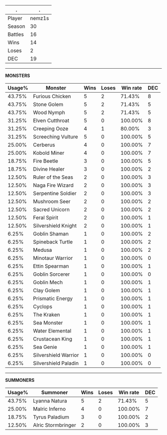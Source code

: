 .|.
|-|-
Player|nemz1s
Season|30
Battles|16
Wins|14
Loses|2
DEC|19

---
**MONSTERS**

Usage%|Monster|Wins|Loses|Win rate|DEC|
-|-|-|-|-|-|
43.75%|Furious Chicken|5|2|71.43%|8|
43.75%|Stone Golem|5|2|71.43%|5|
43.75%|Wood Nymph|5|2|71.43%|5|
31.25%|Elven Cutthroat|5|0|100.00%|8|
31.25%|Creeping Ooze|4|1|80.00%|3|
31.25%|Screeching Vulture|5|0|100.00%|5|
25.00%|Cerberus|4|0|100.00%|7|
25.00%|Kobold Miner|4|0|100.00%|7|
18.75%|Fire Beetle|3|0|100.00%|5|
18.75%|Divine Healer|3|0|100.00%|2|
12.50%|Ruler of the Seas|2|0|100.00%|3|
12.50%|Naga Fire Wizard|2|0|100.00%|3|
12.50%|Serpentine Soldier|2|0|100.00%|3|
12.50%|Mushroom Seer|2|0|100.00%|2|
12.50%|Sacred Unicorn|2|0|100.00%|2|
12.50%|Feral Spirit|2|0|100.00%|1|
12.50%|Silvershield Knight|2|0|100.00%|1|
6.25%|Goblin Shaman|1|0|100.00%|2|
6.25%|Spineback Turtle|1|0|100.00%|2|
6.25%|Medusa|1|0|100.00%|2|
6.25%|Minotaur Warrior|1|0|100.00%|0|
6.25%|Ettin Spearman|1|0|100.00%|1|
6.25%|Goblin Sorcerer|1|0|100.00%|0|
6.25%|Goblin Mech|1|0|100.00%|1|
6.25%|Clay Golem|1|0|100.00%|1|
6.25%|Prismatic Energy|1|0|100.00%|1|
6.25%|Cyclops|1|0|100.00%|1|
6.25%|The Kraken|1|0|100.00%|1|
6.25%|Sea Monster|1|0|100.00%|1|
6.25%|Water Elemental|1|0|100.00%|1|
6.25%|Crustacean King|1|0|100.00%|1|
6.25%|Sea Genie|1|0|100.00%|1|
6.25%|Silvershield Warrior|1|0|100.00%|0|
6.25%|Silvershield Paladin|1|0|100.00%|0|

---
**SUMMONERS**

Usage%|Summoner|Wins|Loses|Win rate|DEC|
-|-|-|-|-|-|
43.75%|Lyanna Natura|5|2|71.43%|5|
25.00%|Malric Inferno|4|0|100.00%|7|
18.75%|Tyrus Paladium|3|0|100.00%|2|
12.50%|Alric Stormbringer|2|0|100.00%|3|
